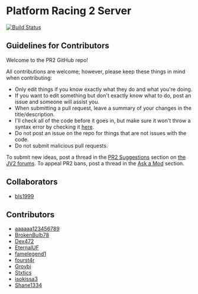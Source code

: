 # Platform Racing 2 Server

[![Build Status](https://travis-ci.org/jacob-grahn/platform-racing-2-server.svg?branch=master)](https://travis-ci.org/jacob-grahn/platform-racing-2-server)

## Guidelines for Contributors

Welcome to the PR2 GitHub repo!

All contributions are welcome; however, please keep these things in mind when contributing:
- Only edit things if you know exactly what they do and what you're doing.
- If you want to edit something but don't exactly know what to do, post an issue and someone will assist you.
- When submitting a pull request, leave a summary of your changes in the title/description.
- I'll check all of the code before it goes in, but make sure it won't throw a syntax error by checking it [here](https://phpcodechecker.com/).
- Do not post an issue on the repo for things that are not issues with the code.
- Do not submit malicious pull requests.

To submit new ideas, post a thread in the [PR2 Suggestions](https://jiggmin2.com/forums/forumdisplay.php?fid=45) section on [the JV2 forums](https://jiggmin2.com/forums). To appeal PR2 bans, post a thread in the [Ask a Mod](https://jiggmin2.com/aam) section.

## Collaborators
- [bls1999](https://github.com/bls1999)

## Contributors
- [aaaaaa123456789](https://github.com/aaaaaa123456789)
- [BrokenBulb78](https://github.com/BrokenBulb78)
- [Dex472](https://github.com/Dex472)
- [EternalUF](https://github.com/EternalUF)
- [famelegend1](https://github.com/famelegend1)
- [fourst4r](https://github.com/fourst4r)
- [Grovbi](https://github.com/Grovbi)
- [Stxtics](https://github.com/Stxtics)
- [isokissa3](https://github.com/isokissa3)
- [Shane1334](https://github.com/Shane1334)
